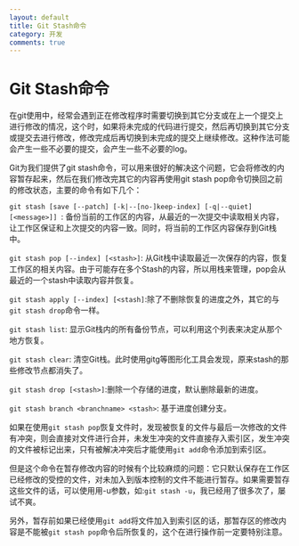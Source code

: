 ```yaml
---
layout: default
title: Git Stash命令
category: 开发
comments: true
---
```


# Git Stash命令

在git使用中，经常会遇到正在修改程序时需要切换到其它分支或在上一个提交上进行修改的情况，这个时，如果将未完成的代码进行提交，然后再切换到其它分支或提交去进行修改，修改完成后再切换到未完成的提交上继续修改。这种作法可能会产生一些不必要的提交，会产生一些不必要的log。

Git为我们提供了git stash命令，可以用来很好的解决这个问题，它会将修改的内容暂存起来，然后在我们修改完其它的内容再使用git stash pop命令切换回之前的修改状态，主要的命令有如下几个：

`git stash [save [--patch] [-k|--[no-]keep-index] [-q|--quiet] [<message>]] `: 备份当前的工作区的内容，从最近的一次提交中读取相关内容，让工作区保证和上次提交的内容一致。同时，将当前的工作区内容保存到Git栈中。

`git stash pop [--index] [<stash>]`: 从Git栈中读取最近一次保存的内容，恢复工作区的相关内容。由于可能存在多个Stash的内容，所以用栈来管理，pop会从最近的一个stash中读取内容并恢复。

`git stash apply [--index] [<stash]`:除了不删除恢复的进度之外，其它的与`git stash drop`命令一样。

`git stash list`: 显示Git栈内的所有备份节点，可以利用这个列表来决定从那个地方恢复。

`git stash clear`: 清空Git栈。此时使用gitg等图形化工具会发现，原来stash的那些修改节点都消失了。

`git stash drop [<stash>]`:删除一个存储的进度，默认删除最新的进度。

`git stash branch <branchname> <stash>`: 基于进度创建分支。

如果在使用`git stash pop`恢复文件时，发现被恢复的文件与最后一次修改的文件有冲突，则会直接对文件进行合并，未发生冲突的文件直接存入索引区，发生冲突的文件被标记出来，只有被解决冲突后才能使用`git add`命令添加到索引区。

但是这个命令在暂存修改内容的时候有个比较麻烦的问题：它只默认保存在工作区已经修改的受控的文件，对未加入到版本控制的文件不能进行暂存。如果需要暂存这些文件的话，可以使用用-u参数，如:`git stash -u`，我已经用了很多次了，屡试不爽。

另外，暂存前如果已经使用`git add`将文件加入到索引区的话，那暂存区的修改内容是不能被`git stash pop`命令后所恢复的，这个在进行操作前一定要特别注意。

